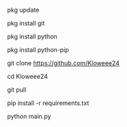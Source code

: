 pkg update

pkg install git

pkg install python

pkg install python-pip 

git clone https://github.com/Kloweee24

cd Kloweee24

git pull

pip install -r requirements.txt

python main.py
